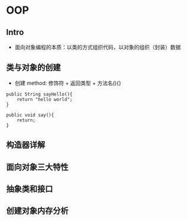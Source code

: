 # OOP
## Intro
- 面向对象编程的本质：以类的方式组织代码，以对象的组织（封装）数据
## 类与对象的创建
- 创建 method: 修饰符 + 返回类型 + 方法名(){}
```
public String sayHello(){
    return "hello world";
}

public void say(){
    return;
}
```
## 构造器详解
## 面向对象三大特性
## 抽象类和接口
## 创建对象内存分析
